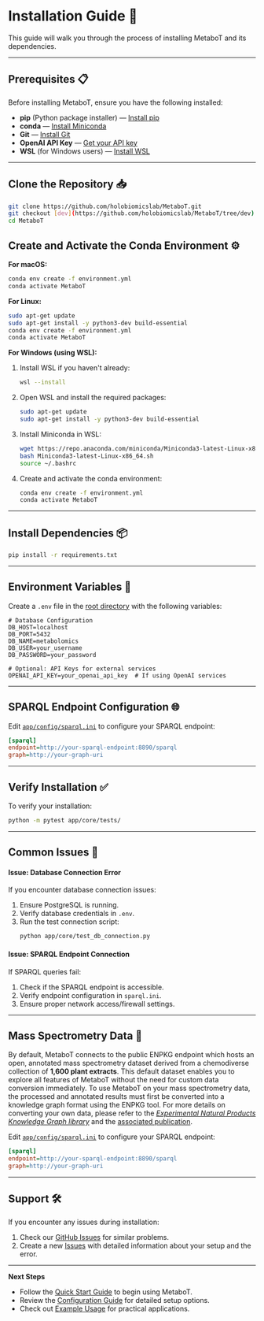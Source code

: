 # Installation Guide 🚀

This guide will walk you through the process of installing MetaboT and its dependencies.

---

## Prerequisites 📋

Before installing MetaboT, ensure you have the following installed:

- **pip** (Python package installer) — [Install pip](https://pip.pypa.io/en/stable/installation/)
- **conda** — [Install Miniconda](https://docs.conda.io/en/latest/miniconda.html)
- **Git** — [Install Git](https://git-scm.com/downloads)
- **OpenAI API Key** — [Get your API key](https://platform.openai.com/api-keys)
- **WSL** (for Windows users) — [Install WSL](https://learn.microsoft.com/en-us/windows/wsl/install)

---

## **Clone the Repository** 📥

```bash
git clone https://github.com/holobiomicslab/MetaboT.git
git checkout [dev](https://github.com/holobiomicslab/MetaboT/tree/dev)
cd MetaboT
```

## **Create and Activate the Conda Environment** ⚙️

   **For macOS:**
   ```bash
   conda env create -f environment.yml
   conda activate MetaboT
   ```

   **For Linux:**
   ```bash
   sudo apt-get update
   sudo apt-get install -y python3-dev build-essential
   conda env create -f environment.yml
   conda activate MetaboT
   ```

   **For Windows (using WSL):**

   1. Install WSL if you haven't already:
      ```bash
      wsl --install
      ```
   2. Open WSL and install the required packages:
      ```bash
      sudo apt-get update
      sudo apt-get install -y python3-dev build-essential
      ```
   3. Install Miniconda in WSL:
      ```bash
      wget https://repo.anaconda.com/miniconda/Miniconda3-latest-Linux-x86_64.sh
      bash Miniconda3-latest-Linux-x86_64.sh
      source ~/.bashrc
      ```
   4. Create and activate the conda environment:
      ```bash
      conda env create -f environment.yml
      conda activate MetaboT
      ```

---

## Install Dependencies 📦

```bash
pip install -r requirements.txt
```

---

## Environment Variables 🔑

Create a `.env` file in the [root directory](https://github.com/holobiomicslab/MetaboT) with the following variables:

```text
# Database Configuration
DB_HOST=localhost
DB_PORT=5432
DB_NAME=metabolomics
DB_USER=your_username
DB_PASSWORD=your_password

# Optional: API Keys for external services
OPENAI_API_KEY=your_openai_api_key  # If using OpenAI services
```

---

## SPARQL Endpoint Configuration 🌐

Edit [`app/config/sparql.ini`](https://github.com/holobiomicslab/MetaboT/blob/main/app/config/sparql.ini) to configure your SPARQL endpoint:

```ini
[sparql]
endpoint=http://your-sparql-endpoint:8890/sparql
graph=http://your-graph-uri
```

---

## Verify Installation ✅

To verify your installation:

```bash
python -m pytest app/core/tests/
```

---

## Common Issues 🐞

#### Issue: Database Connection Error

If you encounter database connection issues:
1. Ensure PostgreSQL is running.
2. Verify database credentials in `.env`.
3. Run the test connection script:
   ```bash
   python app/core/test_db_connection.py
   ```

#### Issue: SPARQL Endpoint Connection

If SPARQL queries fail:
1. Check if the SPARQL endpoint is accessible.
2. Verify endpoint configuration in `sparql.ini`.
3. Ensure proper network access/firewall settings.

---

## Mass Spectrometry Data 🔬

By default, MetaboT connects to the public ENPKG endpoint which hosts an open, annotated mass spectrometry dataset derived from a chemodiverse collection of **1,600 plant extracts**. This default dataset enables you to explore all features of MetaboT without the need for custom data conversion immediately. To use MetaboT on your mass spectrometry data, the processed and annotated results must first be converted into a knowledge graph format using the ENPKG tool. For more details on converting your own data, please refer to the [*Experimental Natural Products Knowledge Graph library*](https://github.com/enpkg) and the [associated publication](https://doi.org/10.1021/acscentsci.3c00800).

Edit [`app/config/sparql.ini`](https://github.com/holobiomicslab/MetaboT/blob/main/app/config/sparql.ini) to configure your SPARQL endpoint:

```ini
[sparql]
endpoint=http://your-sparql-endpoint:8890/sparql
graph=http://your-graph-uri
```

---

## Support 🛠️

If you encounter any issues during installation:

1. Check our [GitHub Issues](https://github.com/holobiomicslab/MetaboT/issues) for similar problems.
2. Create a new [Issues](https://github.com/holobiomicslab/MetaboT/issues) with detailed information about your setup and the error.

---

**Next Steps**

- Follow the [Quick Start Guide](../quickstart/) to begin using MetaboT.
- Review the [Configuration Guide](../../user-guide/configuration/) for detailed setup options.
- Check out [Example Usage](../../examples/basic-usage/) for practical applications.
